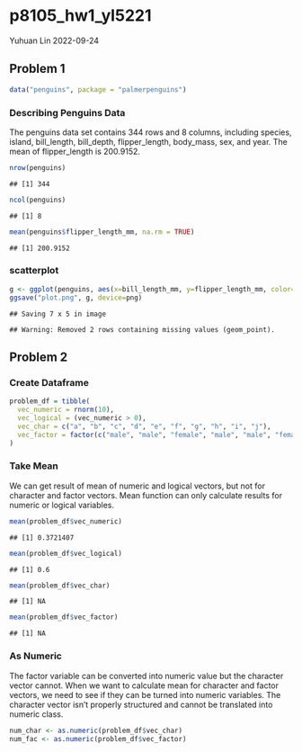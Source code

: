 p8105_hw1_yl5221
================
Yuhuan Lin
2022-09-24

## Problem 1

``` r
data("penguins", package = "palmerpenguins")
```

### Describing Penguins Data

The penguins data set contains 344 rows and 8 columns, including
species, island, bill_length, bill_depth, flipper_length, body_mass,
sex, and year. The mean of flipper_length is 200.9152.

``` r
nrow(penguins)
```

    ## [1] 344

``` r
ncol(penguins)
```

    ## [1] 8

``` r
mean(penguins$flipper_length_mm, na.rm = TRUE)
```

    ## [1] 200.9152

### scatterplot

``` r
g <- ggplot(penguins, aes(x=bill_length_mm, y=flipper_length_mm, color=species)) + geom_point()
ggsave("plot.png", g, device=png)
```

    ## Saving 7 x 5 in image

    ## Warning: Removed 2 rows containing missing values (geom_point).

## Problem 2

### Create Dataframe

``` r
problem_df = tibble(
  vec_numeric = rnorm(10),
  vec_logical = (vec_numeric > 0),
  vec_char = c("a", "b", "c", "d", "e", "f", "g", "h", "i", "j"),
  vec_factor = factor(c("male", "male", "female", "male", "male", "female", "female", "male", "female", "male"))
)
```

### Take Mean

We can get result of mean of numeric and logical vectors, but not for
character and factor vectors. Mean function can only calculate results
for numeric or logical variables.

``` r
mean(problem_df$vec_numeric)
```

    ## [1] 0.3721407

``` r
mean(problem_df$vec_logical)
```

    ## [1] 0.6

``` r
mean(problem_df$vec_char)
```

    ## [1] NA

``` r
mean(problem_df$vec_factor)
```

    ## [1] NA

### As Numeric

The factor variable can be converted into numeric value but the
character vector cannot. When we want to calculate mean for character
and factor vectors, we need to see if they can be turned into numeric
variables. The character vector isn’t properly structured and cannot be
translated into numeric class.

``` r
num_char <- as.numeric(problem_df$vec_char)
num_fac <- as.numeric(problem_df$vec_factor)
```
